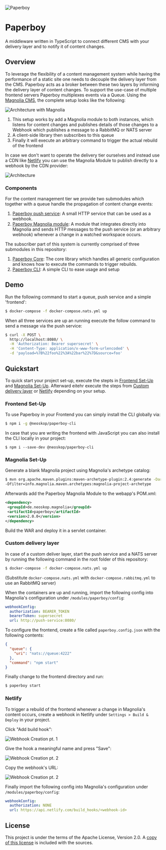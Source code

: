 ![Paperboy](images/logo.png)

# Paperboy

A middleware written in TypeScript to connect different CMS with your delivery layer and to notify it of content changes.

## Overview

To leverage the flexibility of a content management system while having the performance of a static site one needs to decouple the delivery layer from the CMS. Paperboy acts as a broker between these two layers by informing the delivery layer of content changes. To support the use-case of multiple frontend servers Paperboy multiplexes events via a Queue. Using the [Magnolia CMS](https://www.magnolia-cms.com), the complete setup looks like the following:

![Architecture with Magnolia](images/magnolia-architecture.png)

1. This setup works by add a Magnolia module to both
   instances, which listens for content changes and publishes
   details of those changes to a Webhook which publishes a message to a RabbitMQ or NATS server
2. A client-side library then subscribes to this queue
3. Finally it will execute an arbitrary command to trigger
   the actual rebuild of the frontend

In case we don't want to operate the delivery tier ourselves and instead use a CDN like [Netlify](https://www.netlify.com) you can use the Magnolia Module to publish directly to a webhook by the CDN provider:

![Architecture](images/netlify-architecture.png)

### Components

For the content management tier we provide two submodules which together with a queue handle the propagation of content change events:

1. [Paperboy push service](./paperboy-push-service): A small HTTP service that can be used as a webhook.
2. [Paperboy Magnolia module](./paperboy-magolia-module): A module that integrates directly into Magnolia and sends HTTP messages to the push service (or an arbitrary webhook) whenever a change in a watched workspace occurs.

The subscriber part of this system is currently comprised of three submodules in this repository:

1. [Paperboy Core](./paperboy-core): The core library which handles all generic configuration and knows how to execute the commands to trigger rebuilds.
2. [Paperboy CLI](./paperboy-cli): A simple CLI to ease usage and setup

## Demo

Run the following command to start a queue, push service and a simple 'frontend':

```bash
$ docker-compose -f docker-compose.nats.yml up
```

When all three services are up an running execute the follow command to send a message via the push service:

```bash
$ curl -X POST \
  http://localhost:8080/ \
  -H 'Authorization: Bearer supersecret' \
  -H 'Content-Type: application/x-www-form-urlencoded' \
  -d 'payload=%7B%22foo%22%3A%22bar%22%7D&source=foo'
```

## Quickstart

To quick start your project set-up, execute the stepts in [Frontend Set-Up](#frontend-set-up) and [Magnolia Set-Up](#magnolia-set-up). Afterward eitehr execute the steps from [Custom delivery layer](#custom-delivery-layer) or [Netlify](#netlify) depending on your setup.

### Frontend Set-Up

To use Paperboy in your Frontend you can simply install the CLI globally via:

```bash
$ npm i -g @neoskop/paperboy-cli
```

In case that you are writing the frontend with JavaScript you can also install the CLI locally in your project:

```
$ npm i --save-dev @neoskop/paperboy-cli
```

### Magnolia Set-Up

Generate a blank Magnolia project using Magnolia's archetype catalog:

```bash
$ mvn org.apache.maven.plugins:maven-archetype-plugin:2.4:generate -DarchetypeCatalog=https://nexus.magnolia-cms.com/content/groups/public/  \
-Dfilter=info.magnolia.maven.archetypes:magnolia-project-archetype
```

Afterwards add the Paperboy Magnolia Module to the webapp's POM.xml:

```xml
<dependency>
 <groupId>de.neoskop.magnolia</groupId>
 <artifactId>paperboy</artifactId>
 <version>2.0.0</version>
</dependency>
```

Build the WAR and deploy it in a servlet container.

### Custom delivery layer

In case of a custom deliver layer, start the push service and a NATS server by running the following command in the root folder of this repository:

```bash
$ docker-compose -f docker-compose.nats.yml up
```

(Substitute `docker-compose.nats.yml` with `docker-compose.rabbitmq.yml` to use an RabbitMQ server)

When the containers are up and running, import the following config into Magnolia's configuration under `/modules/paperboy/config`:

```yaml
webhookConfig:
  authorization: BEARER_TOKEN
  bearerToken: supersecret
  url: http://push-service:8080/
```

To configure the frontend, create a file called `paperboy.config.json` with the following contents:

```json
{
  "queue": {
    "uri": "nats://queue:4222"
  },
  "command": "npm start"
}
```

Finally change to the frontend directory and run:

```bash
$ paperboy start
```

### Netlify

To trigger a rebuild of the frontend whenever a change in Magnolia's content occurs, create a webhook in Netlify under `Settings > Build & Deploy` in your project.

Click "Add build hook":

![Webhook Creation pt. 1](images/netlify-webhook-01.png)

Give the hook a meaningful name and press "Save":

![Webhook Creation pt. 2](images/netlify-webhook-02.png)

Copy the webhook's URL:

![Webhook Creation pt. 2](images/netlify-webhook-03.png)

Finally import the following config into Magnolia's configuration under `/modules/paperboy/config`:

```yaml
webhookConfig:
  authorization: NONE
  url: https://api.netlify.com/build_hooks/<webhook-id>
```

## License

This project is under the terms of the Apache License, Version 2.0. A [copy of this license](LICENSE) is included with the sources.
